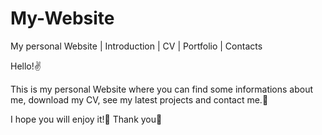 # My-Website
My personal Website | Introduction | CV | Portfolio | Contacts

Hello!✌

This is my personal Website where you can find some informations about me, download my CV, see my latest projects and contact me.📨

I hope you will enjoy it!🚀
Thank you🙏
